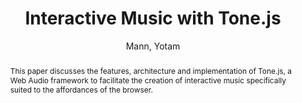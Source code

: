 --- 
title: "Interactive Music with Tone.js" 
abstract: "This paper discusses the features, architecture and implementation of Tone.js, a Web Audio framework to facilitate the creation of interactive music specifically suited to the affordances of the browser." 
address: "Paris" 
author: "Mann, Yotam"
webAuthor: "Yotam Mann" 
booktitle: "Proceedings of the International Web Audio Conference" 
editor: "Goldszmidt, Samuel and Schnell, Norbert and Saiz, Victor and Matuszewski, Benjamin" 
month: "January"
pages: "" 
publisher: "IRCAM" 
series: "WAC '15"
track: "Paper"  
year: "2015" 
id: "2015_40" 
tags: year2015
media: https://medias.ircam.fr/x9d4352 
pdflink: /_data/papers/pdf/2015/2015_40.pdf
ISSN: 2663-5844
---